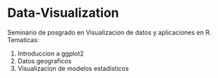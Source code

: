 # Data-Visualization

Seminario de posgrado en Visualizacion de datos y aplicaciones en R.
Tematicas: 
   1. Introduccion a ggplot2
   2. Datos geograficos 
   3. Visualizacion de modelos estadisticos 
